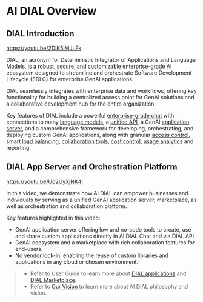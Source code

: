 # AI DIAL Overview

## DIAL Introduction

https://youtu.be/2DlK5iMJLFk

DIAL, an acronym for Deterministic Integrator of Applications and Language Models, is a robust, secure, and customizable enterprise-grade AI ecosystem designed to streamline and orchestrate Software Development Lifecycle (SDLC) for enterprise GenAI applications.

DIAL seamlessly integrates with enterprise data and workflows, offering key functionality for building a centralized access point for GenAI solutions and a collaborative development hub for the entire organization.

Key features of DIAL include a powerful [enterprise-grade chat](/docs/tutorials/0.user-guide.md) with connections to many [language models](/docs/platform/2.supported-models.md), a [unified API](https://dialx.ai/dial_api), a GenAI [application server](docs/platform/0.architecture-and-concepts/2.architecture.md#introduction), and a comprehensive framework for developing, orchestrating, and deploying custom GenAI applications, along with granular [access control](/docs/platform/3.core/2.access-control-intro.md), smart [load balancing](/docs/platform/3.core/5.load-balancer.md), [collaboration tools](docs/tutorials/2.devops/1.configuration/1.enable-publications-chat.md), [cost control](docs/platform/0.architecture-and-concepts/2.architecture.md#rate-limits--cost-control), [usage analytics](docs/platform/0.architecture-and-concepts/2.architecture.md#analytics-realtime) and reporting.

## DIAL App Server and Orchestration Platform

https://youtu.be/Ud2UyXjNK4I

In this video, we demonstrate how AI DIAL can empower businesses and individuals by serving as a unified GenAI application server, marketplace, as well as orchestration and collaboration platform. 

Key features highlighted in this video:

* GenAI application server offering low and no-code tools to create, use and share custom applications directly in AI DIAL Chat and via DIAL API.
* GenAI ecosystem and a marketplace with rich collaboration features for end-users.
* No vendor lock-in, enabling the reuse of custom libraries and applications in any cloud or chosen environment.

> * Refer to User Guide to learn more about [DIAL applications](/docs/tutorials/0.user-guide.md#applications) and [DIAL Marketplace](/docs/tutorials/0.user-guide.md#marketplace).
> * Refer to [Our Vision](docs/platform/0.architecture-and-concepts/0.vision.md) to learn more about AI DIAL philosophy and vision.